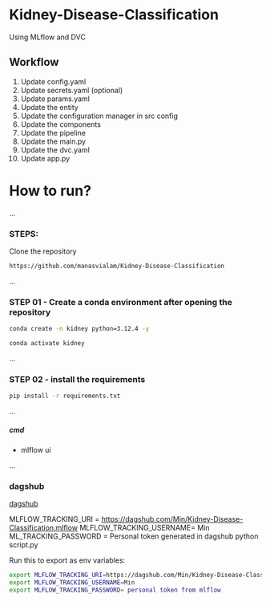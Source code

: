 # Kidney-Disease-Classification
Using MLflow and DVC

## Workflow

1. Update config.yaml
2. Update secrets.yaml (optional)
3. Update params.yaml
4. Update the entity
5. Update the configuration manager in src config
6. Update the components
7. Update the pipeline
8. Update the main.py
9. Update the dvc.yaml
10. Update app.py

# How to run?
...
### STEPS:

Clone the repository

```bash
https://github.com/manasvialam/Kidney-Disease-Classification
```
...
### STEP 01 - Create a conda environment after opening the repository

```bash
conda create -n kidney python=3.12.4 -y
```

``` bash
conda activate kidney
```

...
### STEP 02 - install the requirements
```bash
pip install -r requirements.txt
```

...
##### cmd
- mlflow ui

...
### dagshub
[dagshub](https://dagshub.com/)

MLFLOW_TRACKING_URI = https://dagshub.com/Min/Kidney-Disease-Classification.mlflow
MLFLOW_TRACKING_USERNAME= Min
ML_TRACKING_PASSWORD = Personal token generated in dagshub
python script.py

Run this to export as env variables:


```bash
export MLFLOW_TRACKING_URI=https://dagshub.com/Min/Kidney-Disease-Classification.mlflow
export MLFLOW_TRACKING_USERNAME=Min
export MLFLOW_TRACKING_PASSWORD= personal token from mlflow
```

